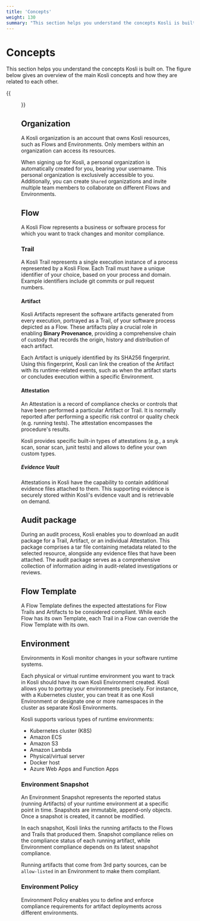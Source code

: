 ```yaml
---
title: 'Concepts'
weight: 130
summary: "This section helps you understand the concepts Kosli is built on. The figure below gives an overview of the main Kosli concepts and how they are related to each other."
---
```


# Concepts

This section helps you understand the concepts Kosli is built on. The figure below gives an overview of the main Kosli concepts and how they are related to each other.

{{<figure src="/images/kosli_concepts.png" alt="Kosli Concepts" width="900">}}

## Organization

A Kosli organization is an account that owns Kosli resources, such as Flows and Environments. Only members within an organization can access its resources.

When signing up for Kosli, a personal organization is automatically created for you, bearing your username. This personal organization is exclusively accessible to you. Additionally, you can create `Shared` organizations and invite multiple team members to collaborate on different Flows and Environments.

## Flow

A Kosli Flow represents a business or software process for which you want to track changes and monitor compliance.

### Trail

A Kosli Trail represents a single execution instance of a process represented by a Kosli Flow.
Each Trail must have a unique identifier of your choice, based on your process and domain. Example identifiers include git commits or pull request numbers.
  
#### Artifact

Kosli Artifacts represent the software artifacts generated from every execution, portrayed as a Trail, of your software process depicted as a Flow. These artifacts play a crucial role in enabling **Binary Provenance**, providing a comprehensive chain of custody that records the origin, history and distribution of each artifact.

Each Artifact is uniquely identified by its SHA256 fingerprint. Using this fingerprint, Kosli can link the creation of the Artifact with its runtime-related events, such as when the artifact starts or concludes execution within a specific Environment.

#### Attestation

An Attestation is a record of compliance checks or controls that have been performed a particular Artifact or Trail. It is normally reported after performing a specific risk control or quality check (e.g. running tests). The attestation encompasses the procedure's results.

Kosli provides specific built-in types of attestations (e.g., a snyk scan, sonar scan, junit tests) and allows to define your own custom types. 

##### Evidence Vault

Attestations in Kosli have the capability to contain additional evidence files attached to them. This supporting evidence is securely stored within Kosli's evidence vault and is retrievable on demand.

## Audit package

During an audit process, Kosli enables you to download an audit package for a Trail, Artifact, or an individual Attestation. This package comprises a tar file containing metadata related to the selected resource, alongside any evidence files that have been attached. The audit package serves as a comprehensive collection of information aiding in audit-related investigations or reviews.

## Flow Template

A Flow Template defines the expected attestations for Flow Trails and Artifacts to be considered compliant. While each Flow has its own Template, each Trail in a Flow can override the Flow Template with its own.

## Environment

Environments in Kosli monitor changes in your software runtime systems.

Each physical or virtual runtime environment you want to track in Kosli should have its own Kosli Environment created. Kosli allows you to portray your environments precisely. For instance, with a Kubernetes cluster, you can treat it as one Kosli Environment or designate one or more namespaces in the cluster as separate Kosli Environments.

Kosli supports various types of runtime environments:
* Kubernetes cluster (K8S)
* Amazon ECS
* Amazon S3
* Amazon Lambda
* Physical/virtual server
* Docker host
* Azure Web Apps and Function Apps

### Environment Snapshot

An Environment Snapshot represents the reported status (running Artifacts) of your runtime environment at a specific point in time. Snapshots are immutable, append-only objects. Once a snapshot is created, it cannot be modified.

In each snapshot, Kosli links the running artifacts to the Flows and Trails that produced them. Snapshot compliance relies on the compliance status of each running artifact, while Environment compliance depends on its latest snapshot compliance.

Running artifacts that come from 3rd party sources, can be `allow-listed` in an Environment to make them compliant. 


### Environment Policy

Environment Policy enables you to define and enforce compliance requirements for artifact deployments across different environments.
